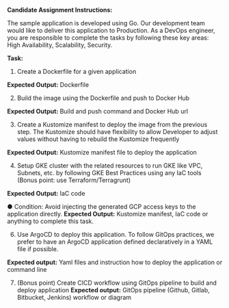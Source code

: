 **Candidate Assignment Instructions:**

The sample application is developed using Go. Our development team would like to deliver this application to Production. As a DevOps engineer, you are responsible to complete the tasks by following these key areas: High Availability, Scalability, Security.

**Task:**

1. Create a Dockerfile for a given application

**Expected Output:** Dockerfile

2. Build the image using the Dockerfile and push to Docker Hub

**Expected Output:** Build and push command and Docker Hub url

3. Create a Kustomize manifest to deploy the image from the previous step. The Kustomize should have flexibility to allow Developer to adjust values without having to rebuild the Kustomize frequently

**Expected Output:** Kustomize manifest file to deploy the application

4. Setup GKE cluster with the related resources to run GKE like VPC, Subnets, etc. by following GKE Best Practices using any IaC tools (Bonus point: use Terraform/Terragrunt)

**Expected Output:** IaC code

● Condition: Avoid injecting the generated GCP access keys to the application directly. **Expected Output:** Kustomize manifest, IaC code or anything to complete this task.

6. Use ArgoCD to deploy this application. To follow GitOps practices, we prefer to have an ArgoCD application defined declaratively in a YAML file if possible.

**Expected output:** Yaml files and instruction how to deploy the application or command line

7. (Bonus point) Create CICD workflow using GitOps pipeline to build and deploy application **Expected output:** GitOps pipeline (Github, Gitlab, Bitbucket, Jenkins) workflow or diagram
